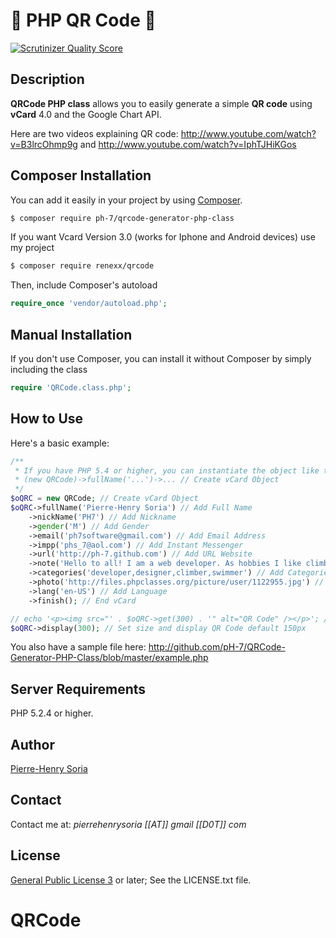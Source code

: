 # 🚀 PHP QR Code 📱

[![Scrutinizer Quality Score](https://scrutinizer-ci.com/g/pH-7/QRCode-Generator-PHP-Class/badges/quality-score.png?s=e469a64a9ac43a7b4233f5813a7078b08a5b6956)](https://scrutinizer-ci.com/g/pH-7/QRCode-Generator-PHP-Class/)


## Description

**QRCode PHP class** allows you to easily generate a simple **QR code** using **vCard** 4.0 and the Google Chart API.

Here are two videos explaining QR code: http://www.youtube.com/watch?v=B3lrcOhmp9g and http://www.youtube.com/watch?v=IphTJHiKGos


## Composer Installation

 You can add it easily in your project by using [Composer](https://getcomposer.org/).


```bash
$ composer require ph-7/qrcode-generator-php-class
 ```
 
 If you want Vcard Version 3.0 (works for Iphone and Android devices) use my project
 
```bash
$ composer require renexx/qrcode
 ```

Then, include Composer's autoload

```PHP
require_once 'vendor/autoload.php';
```

## Manual Installation

If you don't use Composer, you can install it without Composer by simply including the class

```PHP
require 'QRCode.class.php';
```


## How to Use

Here's a basic example:

```php
/**
 * If you have PHP 5.4 or higher, you can instantiate the object like this:
 * (new QRCode)->fullName('...')->... // Create vCard Object
 */
$oQRC = new QRCode; // Create vCard Object
$oQRC->fullName('Pierre-Henry Soria') // Add Full Name
    ->nickName('PH7') // Add Nickname
    ->gender('M') // Add Gender
    ->email('ph7software@gmail.com') // Add Email Address
    ->impp('phs_7@aol.com') // Add Instant Messenger
    ->url('http://ph-7.github.com') // Add URL Website
    ->note('Hello to all! I am a web developer. As hobbies I like climbing and swimming ...') // Add Note
    ->categories('developer,designer,climber,swimmer') // Add Categories
    ->photo('http://files.phpclasses.org/picture/user/1122955.jpg') // Add Avatar
    ->lang('en-US') // Add Language
    ->finish(); // End vCard

// echo '<p><img src="' . $oQRC->get(300) . '" alt="QR Code" /></p>'; // Generate and display the QR Code
$oQRC->display(300); // Set size and display QR Code default 150px
```

You also have a sample file here: http://github.com/pH-7/QRCode-Generator-PHP-Class/blob/master/example.php


## Server Requirements

PHP 5.2.4 or higher.


## Author

[Pierre-Henry Soria](http://pierrehenry.be)


## Contact

Contact me at: *pierrehenrysoria [[AT]] gmail [[D0T]] com*


## License

[General Public License 3](http://www.gnu.org/licenses/gpl.html) or later; See the LICENSE.txt file.
# QRCode
